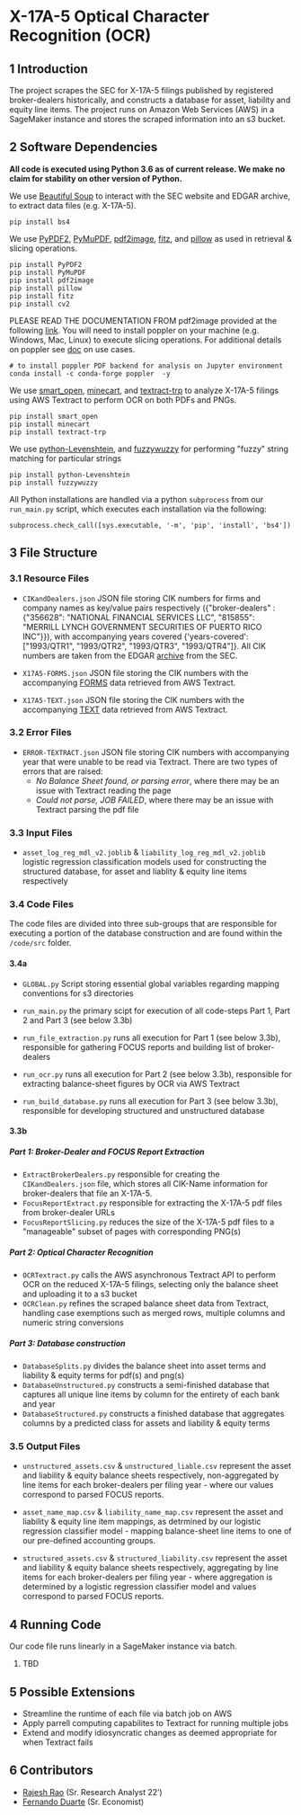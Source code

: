 # X-17A-5 Optical Character Recognition (OCR)

## 1	Introduction
The project scrapes the SEC for X-17A-5 filings published by registered broker-dealers historically, and constructs a database for asset, liability and equity line items. The project runs on Amazon Web Services (AWS) in a SageMaker instance and stores the scraped information into an s3 bucket. 

## 2	Software Dependencies
**All code is executed using Python 3.6 as of current release. We make no claim for stability on other version of Python.**

We use [Beautiful Soup](https://www.crummy.com/software/BeautifulSoup/bs4/doc/) to interact with the SEC website and EDGAR archive, to extract data files (e.g. X-17A-5). 
```
pip install bs4
```

We use [PyPDF2](https://pythonhosted.org/PyPDF2/), [PyMuPDF](https://github.com/pymupdf/PyMuPDF), [pdf2image](https://pypi.org/project/pdf2image/), [fitz](https://pypi.org/project/fitz/), and [pillow](https://pillow.readthedocs.io/en/stable/) as used in retrieval & slicing operations. 
```
pip install PyPDF2
pip install PyMuPDF
pip install pdf2image 
pip install pillow
pip install fitz 
pip install cv2     
```

PLEASE READ THE DOCUMENTATION FROM pdf2image provided at the following [link](https://github.com/Belval/pdf2image). You will need to install poppler on your machine (e.g. Windows, Mac, Linux) to execute slicing operations. For additional details on poppler see [doc](https://poppler.freedesktop.org/) on use cases. 
```
# to install poppler PDF backend for analysis on Jupyter environment  
conda install -c conda-forge poppler  -y
```

We use [smart_open](https://pypi.org/project/smart-open/), [minecart](https://pypi.org/project/minecart/), and [textract-trp](https://pypi.org/project/textract-trp/) to analyze X-17A-5 filings using AWS Textract to perform OCR on both PDFs and PNGs.   
```
pip install smart_open
pip install minecart
pip install textract-trp
```

We use [python-Levenshtein](https://pypi.org/project/python-Levenshtein/), and [fuzzywuzzy](https://pypi.org/project/fuzzywuzzy/) for performing "fuzzy" string matching for particular strings
```
pip install python-Levenshtein
pip install fuzzywuzzy
```

All Python installations are handled via a python `subprocess` from our `run_main.py` script, which executes each installation via the following:

```
subprocess.check_call([sys.executable, '-m', 'pip', 'install', 'bs4'])
```

## 3	File Structure

### 3.1 	Resource Files

* `CIKandDealers.json` JSON file storing CIK numbers for firms and company names as key/value pairs respectively ({"broker-dealers" : {"356628": "NATIONAL FINANCIAL SERVICES LLC", "815855": "MERRILL LYNCH GOVERNMENT SECURITIES OF PUERTO RICO INC"}}), with accompanying years covered {'years-covered': ["1993/QTR1", "1993/QTR2", "1993/QTR3", "1993/QTR4"]}. All CIK numbers are taken from the EDGAR [archive](https://www.sec.gov/Archives/edgar/full-index/) from the SEC. 

* `X17A5-FORMS.json` JSON file storing the CIK numbers with the accompanying [FORMS](https://docs.aws.amazon.com/textract/latest/dg/how-it-works-kvp.html) data retrieved from AWS Textract.

* `X17A5-TEXT.json` JSON file storing the CIK numbers with the accompanying [TEXT](https://docs.aws.amazon.com/textract/latest/dg/how-it-works-lines-words.html) data retrieved from AWS Textract.

### 3.2 	Error Files

* `ERROR-TEXTRACT.json` JSON file storing CIK numbers with accompanying year that were unable to be read via Textract. There are two types of errors that are raised:
    * *No Balance Sheet found, or parsing error*, where there may be an issue with Textract reading the page
    * *Could not parse, JOB FAILED*, where there may be an issue with Textract parsing the pdf file   
    
### 3.3 	Input Files

* `asset_log_reg_mdl_v2.joblib` & `liability_log_reg_mdl_v2.joblib` logistic regression classification models used for constructing the structured database, for asset and liablity & equity line items respectively
    
### 3.4 	Code Files

The code files are divided into three sub-groups that are responsible for executing a portion of the database construction and are found within the `/code/src` folder.  

#### 3.4a 

   * `GLOBAL.py` Script storing essential global variables regarding mapping conventions for s3 directories
   
   * `run_main.py` the primary scipt for execution of all code-steps Part 1, Part 2 and Part 3 (see below 3.3b) 

   * `run_file_extraction.py` runs all execution for Part 1 (see below 3.3b), responsible for gathering FOCUS reports and building list of broker-dealers 

   * `run_ocr.py` runs all execution for Part 2 (see below 3.3b), responsible for extracting balance-sheet figures by OCR via AWS Textract
   
   * `run_build_database.py` runs all execution for Part 3 (see below 3.3b), responsible for developing structured and unstructured database

#### 3.3b 	

##### Part 1: Broker-Dealer and FOCUS Report Extraction

   * `ExtractBrokerDealers.py` responsible for creating the `CIKandDealers.json` file, which stores all CIK-Name information for broker-dealers that file an X-17A-5.   
   * `FocusReportExtract.py` responsible for extracting the X-17A-5 pdf files from broker-dealer URLs
   * `FocusReportSlicing.py` reduces the size of the X-17A-5 pdf files to a "manageable" subset of pages with corresponding PNG(s)

##### Part 2: Optical Character Recognition

   * `OCRTextract.py` calls the AWS asynchronous Textract API to perform OCR on the reduced X-17A-5 filings, selecting only the balance sheet and uploading it to a s3 bucket
   * `OCRClean.py` refines the scraped balance sheet data from Textract, handling case exemptions such as merged rows, multiple columns and numeric string conversions 

##### Part 3: Database construction

   * `DatabaseSplits.py` divides the balance sheet into asset terms and liability & equity terms for pdf(s) and png(s)
   * `DatabaseUnstructured.py` constructs a semi-finished database that captures all unique line items by column for the entirety of each bank and year
   * `DatabaseStructured.py` constructs a finished database that aggregates columns by a predicted class for assets and liability & equity terms

### 3.5 	Output Files

   * `unstructured_assets.csv` & `unstructured_liable.csv` represent the asset and liability & equity balance sheets respectively, non-aggregated by line items for each broker-dealers per filing year - where our values correspond to parsed FOCUS reports.   

   * `asset_name_map.csv` & `liability_name_map.csv` represent the asset and liability & equity line item mappings, as detrmined by our logistic regression classifier model - mapping balance-sheet line items to one of our pre-defined accounting groups.   

   * `structured_assets.csv` & `structured_liability.csv` represent the asset and liability & equity balance sheets respectively, aggregating by line items for each broker-dealers per filing year - where aggregation is determined by a logistic regression classifier model and values correspond to parsed FOCUS reports.  

## 4	Running Code

Our code file runs linearly in a SageMaker instance via batch. 

1. TBD

## 5	Possible Extensions
* Streamline the runtime of each file via batch job on AWS
* Apply parrell computing capabilites to Textract for running multiple jobs
* Extend and modify idiosyncratic changes as deemed appropriate for when Textract fails

## 6	Contributors
* [Rajesh Rao](https://github.com/Raj9898) (Sr. Research Analyst 22’)
* [Fernando Duarte](https://github.com/fernando-duarte) (Sr. Economist)
